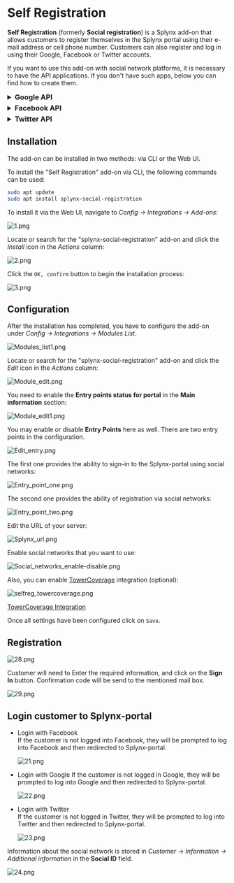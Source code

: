 Self Registration
=================

**Self Registration** (formerly **Social registration**) is a Splynx add-on that allows customers to register themselves in the Splynx portal using their e-mail address or cell phone number. Customers can also register and log in using their Google, Facebook or Twitter accounts.

If you want to use this add-on with social network platforms, it is necessary to have the API applications. If you don't have such apps, below you can find how to create them.


<details style="font-size: 16px; margin-bottom: 5px;">
<summary><b>Google API</b></summary>
<div markdown="1">


You need a Google API Console project to integrate Google Sign-In into your Splynx-site. To create a Google API Console project and client ID, follow these steps:

* Go to the Google API Console ([https://console.developers.google.com/projectselector/apis/library](https://console.developers.google.com/projectselector/apis/library))
* Select an existing project, or create a new one

    ![4.png](4.png)

* Click on the navigation menu, choose **APIs & Services**, select **Credentials**, then select the **OAuth consent screen** tab. In **OAuth consent screen** choose how you want to configure and register your app.

    ![5.png](5.png)

    ![5.1.png](5.1.png)

During app registration steps you should specify the app name, its logo, user support email, authorized domain, developer contact info, add the necessary scopes etc.

If you want to continue testing your app (internal app type), you can specify test users as well, only such users will be able to access the app. Otherwise, for production (external app type), publish your app. If you change your app's configuration in the future, like adding more than 10 domains, uploading a logo, or requesting sensitive or restricted scopes, you will need to [submit for verification](https://support.google.com/cloud/answer/9110914).

![6.png](6.png)

![6.1.png](6.1.png)

* In the **Credentials** tab, select **Create credentials** drop-down list, and choose **OAuth client ID**

![7.png](7.png)

* Under **Application type**, select **Web application**;
    **Authorized JavaScript origins** - URL of your Splynx-server;
    **Authorized redirect URIs** - enter these values:
    1) `https://splynx.youdomain.com/register/site/auth?authclient=google`
    2) `https://splynx.youdomain.com/register/login/auth?authclient=google`

    ![selfreg_create-google-api-auth.png](selfreg_create-google-api-auth.png)

* Click `Create`

<icon class="image-icon">![image](note.png)</icon> If the customer receives this error message during registration or sign-in process, then the _wrong_ URI has been added to **Authorized redirect URIs** list.

![10.png](10.png)

* From the resulting OAuth client dialog box, copy **Client ID** and **Client secret** to Splynx (`Config → Integrations → Modules List → Splynx Social Registration Add-on`)

    ![selfreg_oauth-credentials.png](selfreg_oauth-credentials.png)

* And, finally, turn on the Google+ API ([https://console.developers.google.com/apis/library/plus.googleapis.com](https://console.developers.google.com/apis/library/plus.googleapis.com)) 

  ![12.png](12.png)

Reference: [Google documentation](https://developers.google.com/identity/sign-in/web/devconsole-project)

</div>
</details>


<details style="font-size: 16px; margin-bottom: 5px;">
<summary><b>Facebook API</b></summary>
<div markdown="1">

To integrate Facebook Logins into your Splynx-site, you must have a Facebook API.

<icon class="image-icon">![image](warning.png)</icon> Splynx-site must use HTTPS. It is required by Facebook.

* Go to developers portal [https://developers.facebook.com/apps](https://developers.facebook.com/apps)
* Create App and specify its name, app contact email, app purpose etc. Pay particular attention to complete the security check (Google reCaptcha), some adblock extensions can block it.

    ![13.png](13.png)
    ![13.1.png](13.1.png)

More about facebook app [types](https://developers.facebook.com/docs/development/create-an-app/app-dashboard/app-types).

* From **Add Products to Your App** select **Facebook Login** (click **Set Up**)

    ![14.png](14.png)

* Do not use **Quickstart**, use **Settings**.

    ![selfreg_fb-use-settings.png](selfreg_fb-use-settings.png)

By default, the Facebook app has standard access to public_profile and email. It should be changed to advanced access.

The **public_profile** permission allows apps to read the Default Public Profile Fields on a User node. The allowed usage for this permission is to authenticate app users and provide them with a personalized in-app experience.

The **email** permission allows your app to read a person's primary email address. The allowed usage for this permission is to let end users log into your app with the email address associated with their Facebook profile.

In order to change permission settings, open _App Review → Permissions and Features_

![public_profile1](public_profile1.png)
![public_profile2](public_profile2.png)

* Open facebook login settings and enter **Valid Oauth redirect URIs**:
    1) `https://splynx.youdomain.com/register/site/auth?authclient=facebook`
    2) `https://splynx.youdomain.com/register/login/auth?authclient=facebook`

    ![15.png](15.png)

* Click `Save Changes`

* Go to App _Settings / Basic_, copy **App ID**  and **App Secret** to Splynx (*Config → Integrations → Modules List → Splynx Social Registration Add-on*)

    ![selfreg_fb-AppID_Secret-mix.png](selfreg_fb-AppID_Secret-mix.png)

Reference: [Facebook documentation](https://developers.facebook.com/docs/facebook-login)

</div>
</details>


<details style="font-size: 16px; margin-bottom: 5px;">
<summary><b>Twitter API</b></summary>
<div markdown="1">


For Twitter integration, go to the Application Management page - [https://apps.twitter.com/](https://apps.twitter.com/)

* Create a New App
    ![18.png](18.png)

* Enter application **Name** and copy your **API key (consumer key)** and **API secret key (consumer secret)** to Splynx (_Config → Integrations → Modules list → Splynx Social Registration Add-on_).
After that click on **App settings** button.

![19.png](19.png)

* In **App settings** you can specify app description and its icon. Also, it's necessary to change **App permissions** to _Read and Write_.

![19.1.png](19.1.png)

* In **Authentication settings** enable **_3-legged OAuth_** and **_Request email address from users_** options, after that add info to required fields:
**Callback URLs**: 
1) `https://splynx.youdomain.com/register/login/auth` 
2) `https://splynx.youdomain.com/register/site/auth`;

**Website URL**: `https://splynx.youdomain.com` ;

**Terms of service** and **Privacy policy**:`https://splynx.youdomain.com/privacy_policy`.

![19.2.png](19.2.png)

</div>
</details>


## Installation

The add-on can be installed in two methods: via CLI or the Web UI.

To install the "Self Registration" add-on via CLI, the following commands can be used:

```bash
sudo apt update
sudo apt install splynx-social-registration
```
To install it via the Web UI, navigate to *Config → Integrations → Add-ons:*

![1.png](1.png)

Locate or search for the "splynx-social-registration" add-on and click the *Install* icon in the *Actions* column:

![2.png](2.png)

Click the `OK, confirm` button to begin the installation process:

![3.png](3.png)

## Configuration

After the installation has completed, you have to configure the add-on under _Config → Integrations → Modules List_.

![Modules_list1.png](Modules_list1.png)

Locate or search for the "splynx-social-registration" add-on and click the *Edit* icon in the *Actions* column:

![Module_edit.png](Module_edit.png)

You need to enable the **Entry points status for portal** in the **Main information** section:

![Module_edit1.png](Module_edit1.png)

You may enable or disable **Entry Points** here as well. There are two entry points in the configuration.

![Edit_entry.png](Edit_entry.png)

The first one provides the ability to sign-in to the Splynx-portal using social networks:

![Entry_point_one.png](Entry_point_one.png)

The second one provides the ability of registration via social networks:

![Entry_point_two.png](Entry_point_two.png)

Edit the URL of your server:

![Splynx_url.png](Splynx_url.png)

Enable social networks that you want to use:

![Social_networks_enable-disable.png](Social_networks_enable-disable.png)

Also, you can enable [TowerCoverage](addons_modules/towercoverage/towercoverage.md) integration (optional):

![selfreg_towercoverage.png](selfreg_towercoverage.png)

[TowerCoverage Integration](addons_modules/towercoverage/towercoverage.md)

Once all settings have been configured click on `Save`.

## Registration

![28.png](28.png)

Customer will need to Enter the required information, and click on the **Sign In** button. Confirmation code will be send to the mentioned mail box.

![29.png](29.png)

## **Login customer to Splynx-portal**

* Login with Facebook  
    If the customer is not logged into Facebook, they will be prompted to log into Facebook and then redirected to Splynx-portal.

    ![21.png](21.png)

* Login with Google
    If the customer is not logged in Google, they will be prompted to log into Google and then redirected to Splynx-portal.

    ![22.png](22.png)

* Login with Twitter  
    If the customer is not logged in Twitter, they will be prompted to log into Twitter and then redirected to Splynx-portal.

    ![23.png](23.png)

Information about the social network is stored in *Customer → Information → Additional information* in the **Social ID** field.

![24.png](24.png)
